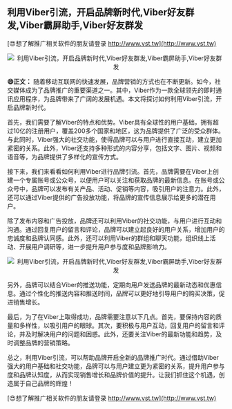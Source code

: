 ## **利用Viber引流，开启品牌新时代,Viber好友群发,Viber霸屏助手,Viber好友群发**

[😍想了解推广相关软件的朋友请登录 http://www.vst.tw](http://www.vst.tw)

 <center><img src="https://vst.tw/MP4/tuiguang/png/3.png" alt="利用Viber引流，开启品牌新时代,Viber好友群发,Viber霸屏助手,Viber好友群发"></center>

**😄正文：**
随着移动互联网的快速发展，品牌营销的方式也在不断更新。如今，社交媒体成为了品牌推广的重要渠道之一。其中，Viber作为一款全球领先的即时通讯应用程序，为品牌带来了广阔的发展机遇。本文将探讨如何利用Viber引流，开启品牌新时代。

首先，我们需要了解Viber的特点和优势。Viber具有全球性的用户基础，拥有超过10亿的注册用户，覆盖200多个国家和地区，这为品牌提供了广泛的受众群体。与此同时，Viber强大的社交功能，使得品牌可以与用户进行直接互动，建立更加紧密的关系。此外，Viber还支持多种形式的内容分享，包括文字、图片、视频和语音等，为品牌提供了多样化的宣传方式。

接下来，我们来看看如何利用Viber进行品牌引流。首先，品牌需要在Viber上创建一个专属账号或公众号，以便用户可以关注和获取品牌的最新信息。在账号或公众号中，品牌可以发布有关产品、活动、促销等内容，吸引用户的注意力。此外，还可以通过Viber提供的广告投放功能，将品牌的宣传信息展示给更多的潜在用户。

除了发布内容和广告投放，品牌还可以利用Viber的社交功能，与用户进行互动和沟通。通过回复用户的留言和评论，品牌可以建立起良好的用户关系，增加用户的忠诚度和品牌认同感。此外，还可以利用Viber的群组和聊天功能，组织线上活动、开展用户调研等，进一步提升用户参与度和品牌影响力。

 <center><img src="https://vst.tw/MP4/tuiguang/png/0.png" alt="利用Viber引流，开启品牌新时代,Viber好友群发,Viber霸屏助手,Viber好友群发"></center>

另外，品牌可以结合Viber的推送功能，定期向用户发送品牌的最新动态和优惠信息。通过个性化的推送内容和推送时间，品牌可以更好地引导用户的购买决策，促进销售增长。

最后，为了在Viber上取得成功，品牌需要注意以下几点。首先，要保持内容的质量和多样性，以吸引用户的眼球。其次，要积极与用户互动，回复用户的留言和评论，并及时解决用户的问题和困惑。此外，还要关注Viber的最新功能和趋势，及时调整品牌的营销策略。

总之，利用Viber引流，可以帮助品牌开启全新的品牌推广时代。通过借助Viber强大的用户基础和社交功能，品牌可以与用户建立更为紧密的关系，提升用户参与度和品牌认知度，从而实现销售增长和品牌价值的提升。让我们抓住这个机遇，创造属于自己品牌的辉煌！

[😍想了解推广相关软件的朋友请登录 http://www.vst.tw](http://www.vst.tw)



